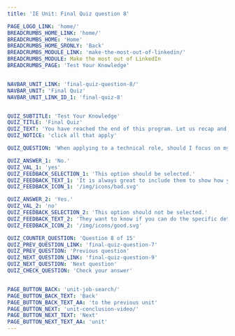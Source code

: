 ```yaml
---
title: 'IE Unit: Final Quiz question 8'

PAGE_LOGO_LINK: 'home/'
BREADCRUMBS_HOME_LINK: 'home/'
BREADCRUMBS_HOME: 'Home'
BREADCRUMBS_HOME_SRONLY: 'Back'
BREADCRUMBS_MODULE_LINK: 'make-the-most-out-of-linkedin/'
BREADCRUMBS_MODULE: Make the most out of LinkedIn
BREADCRUMBS_PAGE: 'Test Your Knowledge'


NAVBAR_UNIT_LINK: 'final-quiz-question-8/'
NAVBAR_UNIT: 'Final Quiz'
NAVBAR_UNIT_LINK_ID_1: 'final-quiz-8'


QUIZ_SUBTITLE: 'Test Your Knowledge'
QUIZ_TITLE: 'Final Quiz'
QUIZ_TEXT: 'You have reached the end of this program. Let us recap and review by answering each of the situational real-life questions with the most appropriate answer. Good Luck!'
QUIZ_NOTICE: 'click all that apply'

QUIZ_QUESTION: 'When applying to a technical role, should I focus on my soft skills?'

QUIZ_ANSWER_1: 'No.'
QUIZ_VAL_1: 'yes'
QUIZ_FEEDBACK_SELECTION_1: 'This option should be selected.'
QUIZ_FEEDBACK_TEXT_1: 'It is always great to include them to show how you will fit into the team. However, for specific technical roles, you must highlight your achievements specific to the skillsets required to perform well in the role.'
QUIZ_FEEDBACK_ICON_1: '/img/icons/bad.svg'

QUIZ_ANSWER_2: 'Yes.'
QUIZ_VAL_2: 'no'
QUIZ_FEEDBACK_SELECTION_2: 'This option should not be selected.'
QUIZ_FEEDBACK_TEXT_2: 'They want to know if you can do the specific details and requirements the job tasks entail. In these cases, you do not necessarily want to focus on your soft skills. Remember this is where you connect the dots with the requirements.'
QUIZ_FEEDBACK_ICON_2: '/img/icons/good.svg'

QUIZ_COUNTER_QUESTION: 'Question 8 of 15'
QUIZ_PREV_QUESTION_LINK: 'final-quiz-question-7'
QUIZ_PREV_QUESTION: 'Previous question'
QUIZ_NEXT_QUESTION_LINK: 'final-quiz-question-9'
QUIZ_NEXT_QUESTION: 'Next question'
QUIZ_CHECK_QUESTION: 'Check your answer'


PAGE_BUTTON_BACK: 'unit-job-search/'
PAGE_BUTTON_BACK_TEXT: 'Back'
PAGE_BUTTON_BACK_TEXT_AA: 'to the previous unit'
PAGE_BUTTON_NEXT: 'unit-conclusion-video/'
PAGE_BUTTON_NEXT_TEXT: 'Next'
PAGE_BUTTON_NEXT_TEXT_AA: 'unit'
---
```

